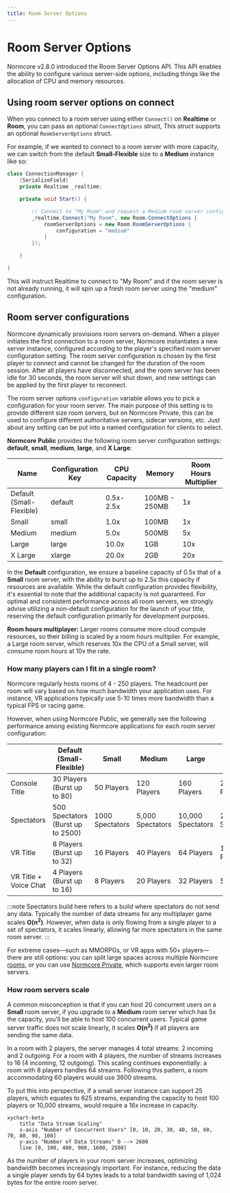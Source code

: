 ```yaml
---
title: Room Server Options
---
```

# Room Server Options


Normcore v2.8.0 introduced the Room Server Options API. This API enables the ability to configure various server-side options, including things like the allocation of CPU and memory resources.

## Using room server options on connect

When you connect to a room server using either `Connect()` on **Realtime** or **Room**, you can pass an optional `ConnectOptions` struct, This struct supports an optional `RoomServerOptions` struct.

For example, if we wanted to connect to a room server with more capacity, we can switch from the default **Small-Flexible** size to a **Medium** instance like so:

```csharp
class ConnectionManager {
    [SerializeField]
    private Realtime _realtime;

    private void Start() {

        // Connect to "My Room" and request a Medium room server configuration.
        _realtime.Connect("My Room", new Room.ConnectOptions {
            roomServerOptions = new Room.RoomServerOptions {
                configuration = "medium"
            }
        });

    }

}
```

This will instruct Realtime to connect to "My Room" and if the room server is not already running, it will spin up a fresh room server using the "medium" configuration.

## Room server configurations

Normcore dynamically provisions room servers on-demand. When a player initiates the first connection to a room server, Normcore instantiates a new server instance, configured according to the player's specified room server configuration setting. The room server configuration is chosen by the first player to connect and cannot be changed for the duration of the room session. After all players have disconnected, and the room server has been idle for 30 seconds, the room server will shut down, and new settings can be applied by the first player to reconnect.

The room server options `configuration` variable allows you to pick a configuration for your room server. The main purpose of this setting is to provide different size room servers, but on Normcore Private, this can be used to configure different authoritative servers, sidecar versions, etc. Just about any setting can be put into a named configuration for clients to select.

**Normcore Public** provides the following room server configuration settings: **default**, **small**, **medium**, **large**, and **X Large**:

| Name                     | Configuration Key | CPU Capacity | Memory        | Room Hours Multiplier |
|--------------------------|-------------------|--------------|---------------|-----------------------|
| Default (Small-Flexible) | default           | 0.5x-2.5x    | 100MB - 250MB | 1x                    |
| Small                    | small             | 1.0x         | 100MB         | 1x                    |
| Medium                   | medium            | 5.0x         | 500MB         | 5x                    |
| Large                    | large             | 10.0x        | 1GB           | 10x                   |
| X Large                  | xlarge            | 20.0x        | 2GB           | 20x                   |

In the **Default** configuration, we ensure a baseline capacity of 0.5x that of a **Small** room server, with the ability to burst up to 2.5x this capacity if resources are available. While the default configuration provides flexibility, it's essential to note that the additional capacity is not guaranteed. For optimal and consistent performance across all room servers, we strongly advise utilizing a non-default configuration for the launch of your title, reserving the default configuration primarily for development purposes.

**Room hours multiplayer:** Larger rooms consume more cloud compute resources, so their billing is scaled by a room hours multiplier. For example, a Large room server, which reserves 10x the CPU of a Small server, will consume room hours at 10x the rate.

### How many players can I fit in a single room?
Normcore regularly hosts rooms of 4 - 250 players. The headcount per room will vary based on how much bandwidth your application uses. For instance, VR applications typically use 5-10 times more bandwidth than a typical FPS or racing game.

However, when using Normcore Public, we generally see the following performance among existing Normcore applications for each room server configuration:

|                       | Default (Small-Flexible)          | Small           | Medium           | Large             | X Large           |
|-----------------------|-----------------------------------|-----------------|------------------|-------------------|-------------------|
| Console Title         | 30 Players (Burst up to 80)       | 50 Players      | 120 Players      | 160 Players       | 260 Players       |
| Spectators            | 500 Spectators (Burst up to 2500) | 1000 Spectators | 5,000 Spectators | 10,000 Spectators | 20,000 Spectators |
| VR Title              | 8 Players (Burst up to 32)        | 16 Players      | 40 Players       | 64 Players        | 100 Players       |
| VR Title + Voice Chat | 4 Players (Burst up to 16)        | 8 Players       | 20 Players       | 32 Players        | 50 Players        |

:::note
Spectators build here refers to a build where spectators do not send any data. Typically the number of data streams for any multiplayer game scales **O(n<sup>2</sup>)**. However, when data is only flowing from a single player to a set of spectators, it scales linearly, allowing far more spectators in the same room server.
:::

For extreme cases—such as MMORPGs, or VR apps with 50+ players—there are still options: you can split large spaces across multiple Normcore [rooms](../architecture/client.md#rooms), or you can use [Normcore Private](https://normcore.io/normcore-private), which supports even larger room servers.


### How room servers scale
A common misconception is that if you can host 20 concurrent users on a **Small** room server, if you upgrade to a **Medium** room server which has 5x the capacity, you'll be able to host 100 concurrent users. Typical game server traffic does not scale linearly, it scales **O(n<sup>2</sup>)** if all players are sending the same data.

In a room with 2 players, the server manages 4 total streams: 2 incoming and 2 outgoing. For a room with 4 players, the number of streams increases to 16 (4 incoming, 12 outgoing). This scaling continues exponentially: a room with 8 players handles 64 streams. Following this pattern, a room accommodating 60 players would use 3600 streams.

To put this into perspective, if a small server instance can support 25 players, which equates to 625 streams, expanding the capacity to host 100 players or 10,000 streams, would require a 16x increase in capacity.

```mermaid
xychart-beta
    title "Data Stream Scaling"
    x-axis "Number of Concurrent Users" [0, 10, 20, 30, 40, 50, 60, 70, 80, 90, 100]
    y-axis "Number of Data Streams" 0 --> 2600
    line [0, 100, 400, 900, 1600, 2500]
```

As the number of players in your room server increases, optimizing bandwidth becomes increasingly important. For instance, reducing the data a single player sends by 64 bytes leads to a total bandwidth saving of 1,024 bytes for the entire room server.
